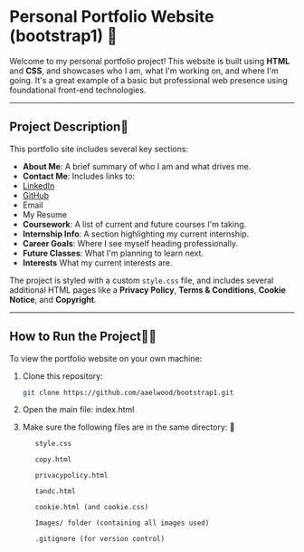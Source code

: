 
# Personal Portfolio Website (bootstrap1) 🥳

Welcome to my personal portfolio project! This website is built using **HTML** and **CSS**, and showcases who I am, what I'm working on, and where I'm going. It's a great example of a basic but professional web presence using foundational front-end technologies.

---

##  Project Description📝

This portfolio site includes several key sections:

-  **About Me**: A brief summary of who I am and what drives me.
-  **Contact Me**: Includes links to:
  - [LinkedIn](https://www.linkedin.com/in/alexis-elwood-67949a268/)
  - [GitHub](https://github.com/aaelwood)
  -  Email
  -  My Resume
-  **Coursework**: A list of current and future courses I'm taking.
-  **Internship Info**: A section highlighting my current internship.
-  **Career Goals**: Where I see myself heading professionally.
-  **Future Classes**: What I'm planning to learn next.
-  **Interests** What my current interests are.

The project is styled with a custom `style.css` file, and includes several additional HTML pages like a **Privacy Policy**, **Terms & Conditions**, **Cookie Notice**, and **Copyright**.

---

## How to Run the Project🏃‍♀️

To view the portfolio website on your own machine:

1. Clone this repository:
   ```bash
   git clone https://github.com/aaelwood/bootstrap1.git
2.  Open the main file:
              index.html
3. Make sure the following files are in the same directory: 🫵

          style.css

          copy.html

          privacypolicy.html

          tandc.html

          cookie.html (and cookie.css)

          Images/ folder (containing all images used)

          .gitignore (for version control)




